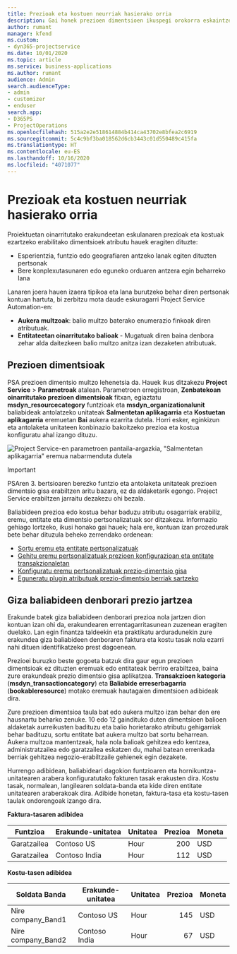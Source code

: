 ```yaml
---
title: Prezioak eta kostuen neurriak hasierako orria
description: Gai honek prezioen dimentsioen ikuspegi orokorra eskaintzen du.
author: rumant
manager: kfend
ms.custom:
- dyn365-projectservice
ms.date: 10/01/2020
ms.topic: article
ms.service: business-applications
ms.author: rumant
audience: Admin
search.audienceType:
- admin
- customizer
- enduser
search.app:
- D365PS
- ProjectOperations
ms.openlocfilehash: 515a2e2e518614884b414ca43702e8bfea2c6919
ms.sourcegitcommit: 5c4c9bf3ba018562d6cb3443c01d550489c415fa
ms.translationtype: HT
ms.contentlocale: eu-ES
ms.lasthandoff: 10/16/2020
ms.locfileid: "4071077"
---
```

# <a name="pricing-and-costing-dimensions-home-page"></a>Prezioak eta kostuen neurriak hasierako orria

Proiektuetan oinarritutako erakundeetan eskulanaren prezioak eta kostuak ezartzeko erabilitako dimentsioek atributu hauek eragiten dituzte:

- Esperientzia, funtzio edo geografiaren antzeko lanak egiten dituzten pertsonak
- Bere konplexutasunaren edo eguneko orduaren antzera egin beharreko lana

Lanaren joera hauen izaera tipikoa eta lana burutzeko behar diren pertsonak kontuan hartuta, bi zerbitzu mota daude eskuragarri Project Service Automation-en: 

- **Aukera multzoak**: balio multzo baterako enumerazio finkoak diren atributuak.
- **Entitateetan oinarritutako balioak** - Mugatuak diren baina denbora zehar alda daitezkeen balio multzo anitza izan dezaketen atributuak.

## <a name="pricing-dimensions"></a>Prezioen dimentsioak

PSA prezioen dimentsio multzo lehenetsia da. Hauek ikus ditzakezu **Project Service** > **Parametroak** atalean. Parametroen erregistroan, **Zenbatekoan oinarritutako prezioen dimentsioak** fitxan, egiaztatu **msdyn_resourcecategory** funtzioak eta **msdyn_organizationalunit** baliabideak antolatzeko unitateak **Salmentetan aplikagarria** eta **Kostuetan aplikagarria** eremuetan **Bai** aukera ezarrita dutela. Horri esker, eginkizun eta antolaketa unitateen konbinazio bakoitzeko prezioa eta kostua konfiguratu ahal izango dituzu.

![Project Service-en parametroen pantaila-argazkia, "Salmentetan aplikagarria" eremua nabarmenduta dutela](media/PS-OOB-parameters.png)

> [!IMPORTANT]
> PSAren 3. bertsioaren berezko funtzio eta antolaketa unitateak prezioen dimentsio gisa erabiltzen aritu bazara, ez da aldaketarik egongo. Project Service erabiltzen jarraitu dezakezu ohi bezala. 

Baliabideen prezioa edo kostua behar baduzu atributu osagarriak erabiliz, eremu, entitate eta dimentsio pertsonalizatuak sor ditzakezu. Informazio gehiago lortzeko, ikusi honako gai hauek; hala ere, kontuan izan prozedurak bete behar dituzula beheko zerrendako ordenean:

- [Sortu eremu eta entitate pertsonalizatuak](create-custom-fields-entities.md)
- [Gehitu eremu pertsonalizatuak prezioen konfigurazioan eta entitate transakzionaletan](field-references.md)
- [Konfiguratu eremu pertsonalizatuak prezio-dimentsio gisa ](set-up-pricing-dimensions.md)
- [Eguneratu plugin atributuak prezio-dimentsio berriak sartzeko](update-plug-in-attributes.md)

## <a name="pricing-human-resource-time"></a>Giza baliabideen denborari prezio jartzea
Erakunde batek giza baliabideen denborari prezioa nola jartzen dion kontuan izan ohi da, erakundearen errentagarritasunean zuzenean eragiten duelako. Lan egin finantza taldeekin eta praktikatu arduradunekin zure erakundea giza baliabideen denboraren faktura eta kostu tasak nola ezarri nahi dituen identifikatzeko prest dagoenean.

Prezioei buruzko beste gogoeta batzuk dira gaur egun prezioen dimentsioak ez dituzten eremuak edo entitateak berriro erabiltzea, baina zure erakundeak prezio dimentsio gisa aplikatzea. **Transakzioen kategoria** (**msdyn_transactioncategory**) eta **Baliabide erreserbagarria** (**bookableresource**) motako eremuak hautagaien dimentsioen adibideak dira. 

Zure prezioen dimentsioa taula bat edo aukera multzo izan behar den ere hausnartu beharko zenuke. 10 edo 12 gaindituko duten dimentsioen balioen aldaketak aurreikusten badituzu eta balio horietarako atributu gehigarriak behar badituzu, sortu entitate bat aukera multzo bat sortu beharrean. Aukera multzoa mantentzeak, hala nola balioak gehitzea edo kentzea, administratzailea edo garatzailea eskatzen du, mahai batean errenkada berriak gehitzea negozio-erabiltzaile gehienek egin dezakete.

Hurrengo adibidean, baliabideari dagokion funtzioaren eta hornikuntza-unitatearen arabera konfiguratutako fakturen tasak erakusten dira. Kostu tasak, normalean, langilearen soldata-banda eta kide diren entitate unitatearen araberakoak dira. Adibide honetan, faktura-tasa eta kostu-tasen taulak ondorengoak izango dira.

**Faktura-tasaren adibidea**

| Funtzioa        | Erakunde-unitatea    |Unitatea      |Prezioa      |Moneta  |
| ------------|-------------|----------|----------:|----------|
| Garatzailea   | Contoso US  |Hour | 200|USD     |
| Garatzailea   | Contoso India |Hour|   112|USD     |


**Kostu-tasen adibidea**

| Soldata Banda     | Erakunde-unitatea    |Unitatea      |Prezioa      |Moneta  |
| ----------------|-------------|----------|----------:|----------|
| Nire company_Band1 | Contoso US  |Hour | 145|USD     |
| Nire company_Band2 | Contoso India |Hour|   67|USD     |
